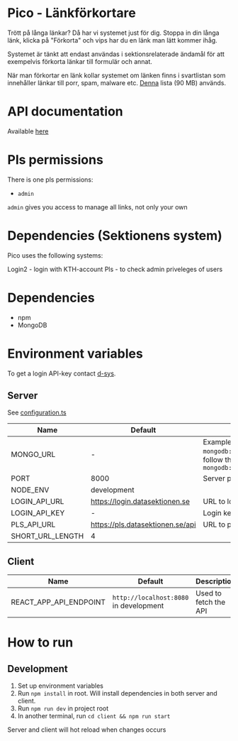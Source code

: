 # Pico - Länkförkortare
Trött på långa länkar? Då har vi systemet just för dig. Stoppa in din långa länk, klicka på "Förkorta" och vips har du en länk man lätt kommer ihåg.

Systemet är tänkt att endast användas i sektionsrelaterade ändamål för att exempelvis förkorta länkar till formulär och annat.

När man förkortar en länk kollar systemet om länken finns i svartlistan som innehåller länkar till porr, spam, malware etc. [Denna](https://github.com/blocklistproject/Lists/blob/master/everything.txt) lista (90 MB) används.

# API documentation
Available [here](https://duckumentation.datasektionen.se/pico)

# Pls permissions
There is one pls permissions:
- `admin`

`admin` gives you access to manage all links, not only your own

# Dependencies (Sektionens system)
Pico uses the following systems:

Login2 - login with KTH-account
Pls - to check admin priveleges of users

# Dependencies
- npm
- MongoDB

# Environment variables

To get a login API-key contact <a href="mailto:d-sys@d.kth.se">d-sys</a>.

## Server
See [configuration.ts](configuration.ts)

| Name                      | Default                                   | Description                                               |
| ------------------------- | ----------------------------------------- | --------------------------------------------------------- |
| MONGO_URL                 | -                                         | Example: `mongodb://localhost:27017/pico`, follow the schema: `mongodb://HOST:PORT/DB_NAME`                                                          |
| PORT                      | 8000                                      | Server port                                               |
| NODE_ENV                  | development                               |                                                           |
| LOGIN_API_URL             | https://login.datasektionen.se            | URL to login                                              |
| LOGIN_API_KEY             | -                                         | Login key                                                 |
| PLS_API_URL               | https://pls.datasektionen.se/api          | URL to pls api                                            |
| SHORT_URL_LENGTH          | 4                                         |                                                           |

## Client

| Name                      | Default                                   | Description                                               |
| ------------------------- | ----------------------------------------- | --------------------------------------------------------- |
| REACT_APP_API_ENDPOINT    | `http://localhost:8080` in development    | Used to fetch the API                                     |

# How to run
## Development

1. Set up environment variables
1. Run `npm install` in root. Will install dependencies in both server and client.
1. Run `npm run dev` in project root
1. In another terminal, run `cd client && npm run start`

Server and client will hot reload when changes occurs
